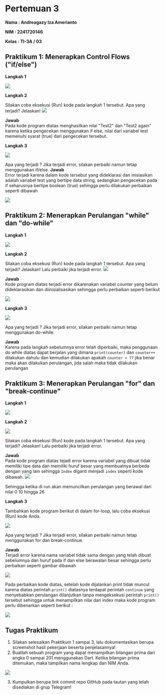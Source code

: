 # Pertemuan 3
**Nama  : Andreagazy Iza Amerianto**

**NIM   : 2241720146**

**Kelas : TI-3A / 03**

## Praktikum 1: Menerapkan Control Flows ("if/else")
**Langkah 1**

<img src="foto/P1 - Langkah 1.png">

**Langkah 2**

Silakan coba eksekusi (Run) kode pada langkah 1 tersebut. Apa yang terjadi? Jelaskan!
<img src="foto/P1 - Langkah 2.png">

**Jawab** <br>
Pada kode program diatas menghasilkan nilai "Test2" dan "Test2 again" karena ketika pengecekan menggunakan if else, nilai dari variabel test memenuhi syarat (true) dari pengecekan tersebut.


**Langkah 3**

<img src="foto/P1 - Langkah 3.png">

Apa yang terjadi ? Jika terjadi error, silakan perbaiki namun tetap menggunakan if/else.
**Jawab** <br>
Error terjadi karena dalam kode tersebut yang dideklarasi dan inisiasikan adalah variabel test yang bertipe data string, sedangkan pengecekan pada if seharusnya bertipe boolean (true) sehingga perlu dilakukan perbaikan seperti dibawah

<img src="foto/P1 - Langkah 3 fix.png">



## Praktikum 2: Menerapkan Perulangan "while" dan "do-while"
**Langkah 1**

<img src="foto/P2 - Langkah 1.png">


**Langkah 2**

Silakan coba eksekusi (Run) kode pada langkah 1 tersebut. Apa yang terjadi? Jelaskan! Lalu perbaiki jika terjadi error.
<img src="foto/P2 - Langkah 2.png">

**Jawab** <br>
Kode program diatas terjadi error dikarenakan variabel counter yang belum dideklarasikan dan diinisialisasikan sehingga perlu perbaikan seperti berikut 

<img src="foto/P2 - Langkah 2 fix.png">

**Langkah 3**

<img src="foto/P2 - Langkah 3.png">

Apa yang terjadi ? Jika terjadi error, silakan perbaiki namun tetap menggunakan do-while.

**Jawab** <br>
Karena pada langkah sebelumnya error telah diperbaiki, maka penggunaan do while diatas dapat berjalan yang dimana `print(counter)` dan `counter++` dilakukan dahulu dan kemudian dilakukan apakah `counter < 77` jika benar maka akan dilakukan perulangan, jida salah maka tidak dilakukan perulangan

## Praktikum 3: Menerapkan Perulangan "for" dan "break-continue"
**Langkah 1**

<img src="foto/P3 - Langkah 1.png">


**Langkah 2**

<img src="foto/P3 - Langkah 2.png">

Silakan coba eksekusi (Run) kode pada langkah 1 tersebut. Apa yang terjadi? Jelaskan! Lalu perbaiki jika terjadi error.

**Jawab** <br>
Pada kode program diatas tejadi error karena variabel yang dibuat tidak memiliki tipe data dan memiliki huruf besar yang membuatnya berbeda dengan yang lain sehingga `Index` diganti menjadi `index` seperti kode dibawah. 
<img src="foto/P3 - Langkah 2 fix.png">

Sehingga ketika di run akan memuncilkan perulangan yang berawal dari nilai 0 10 hingga 26

**Langkah 3**

Tambahkan kode program berikut di dalam for-loop, lalu coba eksekusi (Run) kode Anda.

<img src="foto/P3 - Langkah 3.png">

Apa yang terjadi ? Jika terjadi error, silakan perbaiki namun tetap menggunakan for dan break-continue.

**Jawab** <br>
Terjadi error karena nama variabel tidak sama dengan yang telah dibuat sebelumnya dan huruf pada if dan else berawalan besar sehingga perlu perbaikan seperti gambar dibawah

<img src="foto/P3 - Langkah 3 fix1.png">

Pada perbaikan kode diatas, setelah kode dijalankan print tidak muncul karena diatas perintah `print()` diatasnya terdapat perintah `continue` yang menyebabkan perulangan dilanjutkan tanpa mengeksekusi perintah `print()` tersebut sehingga untuk menampilkan nilai dari index maka kode program perlu dibenarkan seperti berikut : 

<img src="foto/P3 - Langkah 3 fix2.png">

## Tugas Praktikum

1. Silakan selesaikan Praktikum 1 sampai 3, lalu dokumentasikan berupa screenshot hasil pekerjaan beserta penjelasannya!
2. Buatlah sebuah program yang dapat menampilkan bilangan prima dari angka 0 sampai 201 menggunakan Dart. Ketika bilangan prima ditemukan, maka tampilkan nama lengkap dan NIM Anda.

<img src="foto/Tugas Praktikum.png">


3. Kumpulkan berupa link commit repo GitHub pada tautan yang telah disediakan di grup Telegram!